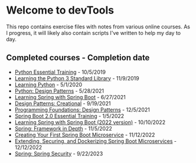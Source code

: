 # Welcome to devTools

This repo contains exercise files with notes from various online courses. As I progress, it will likely also contain scripts I've written to help my day to day.

## Completed courses - Completion date

* [Python Essential Training](https://www.linkedin.com/learning/python-essential-training-2/) - 10/5/2019
* [Learning the Python 3 Standard Library](https://www.linkedin.com/learning/learning-the-python-3-standard-library) - 11/9/2019
* [Learning Python](https://www.linkedin.com/learning/learning-python-2/) - 5/1/2020
* [Python: Design Patterns](https://www.linkedin.com/learning/python-design-patterns) - 5/28/2021
* [Learning Spring with Spring Boot](https://www.linkedin.com/learning/learning-spring-with-spring-boot-2) - 6/27/2021
* [Design Patterns: Creational](https://www.linkedin.com/learning/design-patterns-creational) - 9/19/2021
* [Programming Foundations: Design Patterns](https://www.linkedin.com/learning/programming-foundations-design-patterns-2) - 12/5/2021
* [Spring Boot 2.0 Essential Training](https://www.linkedin.com/learning/spring-boot-2-0-essential-training-2) - 1/5/2022
* [Learning Spring with Spring Boot (2022 version)](https://www.linkedin.com/learning/learning-spring-with-spring-boot-13886371) - 10/10/2022
* [Spring: Framework in Depth](https://www.linkedin.com/learning/spring-framework-in-depth-2) - 11/5/2022
* [Creating Your First Spring Boot Microservice](https://www.linkedin.com/learning/creating-your-first-spring-boot-microservice) - 11/12/2022
* [Extending, Securing, and Dockerizing Spring Boot Microservices](https://www.linkedin.com/learning/extending-securing-and-dockerizing-spring-boot-microservices/elevate-a-microservice) - 12/12/2022
* [Spring: Spring Security](https://www.linkedin.com/learning/spring-spring-security-15832928) - 9/22/2023
